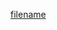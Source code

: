 [filename](https://raw.githubusercontent.com/ligaopeng123-npm/hooks/master/packages/useThrottle/README.md ':include')
